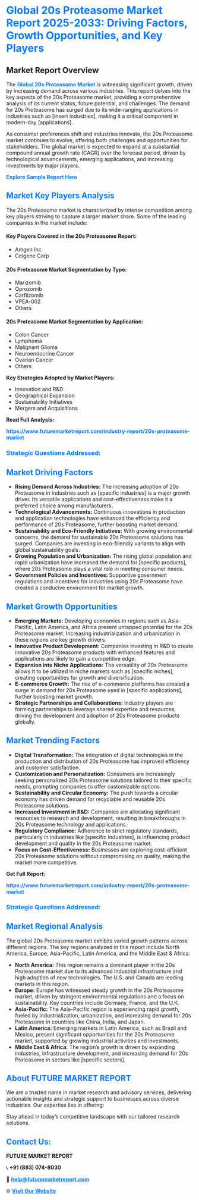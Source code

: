 <h1 style="color: #007BFF;">Global 20s Proteasome Market Report 2025-2033: Driving Factors, Growth Opportunities, and Key Players</h1>

<section id="overview">
<h2>Market Report Overview</h2>
<p>The <a href="https://www.futuremarketreport.com/industry-report/20s-proteasome-market" style="color: #007BFF; text-decoration: none;"><strong>Global 20s Proteasome Market</strong></a> is witnessing significant growth, driven by increasing demand across various industries. This report delves into the key aspects of the 20s Proteasome market, providing a comprehensive analysis of its current status, future potential, and challenges. The demand for 20s Proteasome has surged due to its wide-ranging applications in industries such as [insert industries], making it a critical component in modern-day [applications].</p>
<p>As consumer preferences shift and industries innovate, the 20s Proteasome market continues to evolve, offering both challenges and opportunities for stakeholders. The global market is expected to expand at a substantial compound annual growth rate (CAGR) over the forecast period, driven by technological advancements, emerging applications, and increasing investments by major players.</p>
</section>

<section id="overview">
<p><a href="https://www.futuremarketreport.com/request-sample/reportId=52938" style="color: #007BFF; text-decoration: none;"><strong>Explore Sample Report Here</strong></a></p>
</section>

<section id="key-players">
<h2 style="color: #007BFF;">Market Key Players Analysis</h2>
<p>The 20s Proteasome market is characterized by intense competition among key players striving to capture a larger market share. Some of the leading companies in the market include:</p>
<h4>Key Players Covered in the 20s Proteasome Report:</h4>
<ul><li>Amgen Inc</li><li>Celgene Corp</li></ul>
<h4>20s Proteasome Market Segmentation by Type:</h4>
<ul><li>Marizomib</li><li>Oprozomib</li><li>Carfilzomib</li><li>VPEA-002</li><li>Others</li></ul>

<h4>20s Proteasome Market Segmentation by Application:</h4>
<ul><li>Colon Cancer</li><li>Lymphoma</li><li>Malignant Glioma</li><li>Neuroendocrine Cancer</li><li>Ovarian Cancer</li><li>Others</li></ul>
<p><strong>Key Strategies Adopted by Market Players:</strong></p>
<ul>
<li>Innovation and R&D</li>
<li>Geographical Expansion</li>
<li>Sustainability Initiatives</li>
<li>Mergers and Acquisitions</li>
</ul>
</section>

<section>
<p><strong>Read Full Analysis: </strong></p><a href="https://www.futuremarketreport.com/industry-report/20s-proteasome-market" style="color: #007BFF; text-decoration: none;"><strong>https://www.futuremarketreport.com/industry-report/20s-proteasome-market</strong></a>
<h3 style="color: #007BFF;">Strategic Questions Addressed:</h3>
</section>

<section id="driving-factors">
<h2 style="color: #007BFF;">Market Driving Factors</h2>
<ul>
<li><strong>Rising Demand Across Industries:</strong> The increasing adoption of 20s Proteasome in industries such as [specific industries] is a major growth driver. Its versatile applications and cost-effectiveness make it a preferred choice among manufacturers.</li>
<li><strong>Technological Advancements:</strong> Continuous innovations in production and application technologies have enhanced the efficiency and performance of 20s Proteasome, further boosting market demand.</li>
<li><strong>Sustainability and Eco-Friendly Initiatives:</strong> With growing environmental concerns, the demand for sustainable 20s Proteasome solutions has surged. Companies are investing in eco-friendly variants to align with global sustainability goals.</li>
<li><strong>Growing Population and Urbanization:</strong> The rising global population and rapid urbanization have increased the demand for [specific products], where 20s Proteasome plays a vital role in meeting consumer needs.</li>
<li><strong>Government Policies and Incentives:</strong> Supportive government regulations and incentives for industries using 20s Proteasome have created a conducive environment for market growth.</li>
</ul>
</section>

<section id="growth-opportunities">
<h2 style="color: #007BFF;">Market Growth Opportunities</h2>
<ul>
<li><strong>Emerging Markets:</strong> Developing economies in regions such as Asia-Pacific, Latin America, and Africa present untapped potential for the 20s Proteasome market. Increasing industrialization and urbanization in these regions are key growth drivers.</li>
<li><strong>Innovative Product Development:</strong> Companies investing in R&D to create innovative 20s Proteasome products with enhanced features and applications are likely to gain a competitive edge.</li>
<li><strong>Expansion into Niche Applications:</strong> The versatility of 20s Proteasome allows it to be utilized in niche markets such as [specific niches], creating opportunities for growth and diversification.</li>
<li><strong>E-commerce Growth:</strong> The rise of e-commerce platforms has created a surge in demand for 20s Proteasome used in [specific applications], further boosting market growth.</li>
<li><strong>Strategic Partnerships and Collaborations:</strong> Industry players are forming partnerships to leverage shared expertise and resources, driving the development and adoption of 20s Proteasome products globally.</li>
</ul>
</section>

<section id="trending-factors">
<h2 style="color: #007BFF;">Market Trending Factors</h2>
<ul>
<li><strong>Digital Transformation:</strong> The integration of digital technologies in the production and distribution of 20s Proteasome has improved efficiency and customer satisfaction.</li>
<li><strong>Customization and Personalization:</strong> Consumers are increasingly seeking personalized 20s Proteasome solutions tailored to their specific needs, prompting companies to offer customizable options.</li>
<li><strong>Sustainability and Circular Economy:</strong> The push towards a circular economy has driven demand for recyclable and reusable 20s Proteasome solutions.</li>
<li><strong>Increased Investment in R&D:</strong> Companies are allocating significant resources to research and development, resulting in breakthroughs in 20s Proteasome technology and applications.</li>
<li><strong>Regulatory Compliance:</strong> Adherence to strict regulatory standards, particularly in industries like [specific industries], is influencing product development and quality in the 20s Proteasome market.</li>
<li><strong>Focus on Cost-Effectiveness:</strong> Businesses are exploring cost-efficient 20s Proteasome solutions without compromising on quality, making the market more competitive.</li>
</ul>
</section>

<section>
<p><strong>Get Full Report: </strong></p><a href="https://www.futuremarketreport.com/industry-report/20s-proteasome-market" style="color: #007BFF; text-decoration: none;"><strong>https://www.futuremarketreport.com/industry-report/20s-proteasome-market</strong></a>
<h3 style="color: #007BFF;">Strategic Questions Addressed:</h3>
</section>


<section id="regional-analysis">
<h2 style="color: #007BFF;">Market Regional Analysis</h2>
<p>The global 20s Proteasome market exhibits varied growth patterns across different regions. The key regions analyzed in this report include North America, Europe, Asia-Pacific, Latin America, and the Middle East & Africa:</p>
<ul>
<li><strong>North America:</strong> This region remains a dominant player in the 20s Proteasome market due to its advanced industrial infrastructure and high adoption of new technologies. The U.S. and Canada are leading markets in this region.</li>
<li><strong>Europe:</strong> Europe has witnessed steady growth in the 20s Proteasome market, driven by stringent environmental regulations and a focus on sustainability. Key countries include Germany, France, and the U.K.</li>
<li><strong>Asia-Pacific:</strong> The Asia-Pacific region is experiencing rapid growth, fueled by industrialization, urbanization, and increasing demand for 20s Proteasome in countries like China, India, and Japan.</li>
<li><strong>Latin America:</strong> Emerging markets in Latin America, such as Brazil and Mexico, present significant opportunities for the 20s Proteasome market, supported by growing industrial activities and investments.</li>
<li><strong>Middle East & Africa:</strong> The region’s growth is driven by expanding industries, infrastructure development, and increasing demand for 20s Proteasome in sectors like [specific sectors].</li>
</ul>
</section>

<footer>
<h2 style="color: #007BFF;">About FUTURE MARKET REPORT</h2>
<p>We are a trusted name in market research and advisory services, delivering actionable insights and strategic support to businesses across diverse industries. Our expertise lies in offering:</p>

<p>Stay ahead in today’s competitive landscape with our tailored research solutions.</p>

<h2 style="color: #007BFF;">Contact Us:</h2>
<p><strong>FUTURE MARKET REPORT</strong></p>
<p>📞 <strong>+91 (883) 074-8030</strong></p>
<p>📧 <strong><a href="mailto:help@futuremarketreport.com" style="color: #007BFF;">help@futuremarketreport.com</a></strong></p>
<p>🌐 <strong><a href="https://www.futuremarketreport.com/" style="color: #007BFF;">Visit Our Website</a></strong></p>
</footer>